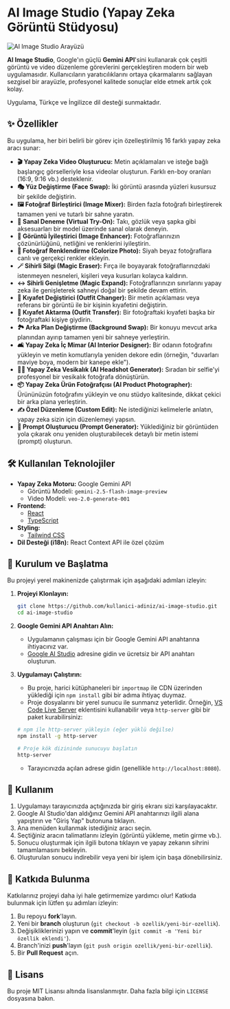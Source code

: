 # AI Image Studio (Yapay Zeka Görüntü Stüdyosu)

![AI Image Studio Arayüzü](https://picsum.photos/1200/600?random=1) <!-- Placeholder - Gerçek bir ekran görüntüsü ile değiştirin -->

**AI Image Studio**, Google'ın güçlü **Gemini API**'sini kullanarak çok çeşitli görüntü ve video düzenleme görevlerini gerçekleştiren modern bir web uygulamasıdır. Kullanıcıların yaratıcılıklarını ortaya çıkarmalarını sağlayan sezgisel bir arayüzle, profesyonel kalitede sonuçlar elde etmek artık çok kolay.

Uygulama, Türkçe ve İngilizce dil desteği sunmaktadır.

## ✨ Özellikler

Bu uygulama, her biri belirli bir görev için özelleştirilmiş 16 farklı yapay zeka aracı sunar:

-   **🎬 Yapay Zeka Video Oluşturucu:** Metin açıklamaları ve isteğe bağlı başlangıç görselleriyle kısa videolar oluşturun. Farklı en-boy oranları (16:9, 9:16 vb.) desteklenir.
-   **🎭 Yüz Değiştirme (Face Swap):** İki görüntü arasında yüzleri kusursuz bir şekilde değiştirin.
-   **🖼️ Fotoğraf Birleştirici (Image Mixer):** Birden fazla fotoğrafı birleştirerek tamamen yeni ve tutarlı bir sahne yaratın.
-   **👑 Sanal Deneme (Virtual Try-On):** Takı, gözlük veya şapka gibi aksesuarları bir model üzerinde sanal olarak deneyin.
-   **🚀 Görüntü İyileştirici (Image Enhancer):** Fotoğraflarınızın çözünürlüğünü, netliğini ve renklerini iyileştirin.
-   **🎨 Fotoğraf Renklendirme (Colorize Photo):** Siyah beyaz fotoğraflara canlı ve gerçekçi renkler ekleyin.
-   **🪄 Sihirli Silgi (Magic Eraser):** Fırça ile boyayarak fotoğraflarınızdaki istenmeyen nesneleri, kişileri veya kusurları kolayca kaldırın.
-   **↔️ Sihirli Genişletme (Magic Expand):** Fotoğraflarınızın sınırlarını yapay zeka ile genişleterek sahneyi doğal bir şekilde devam ettirin.
-   **👕 Kıyafet Değiştirici (Outfit Changer):** Bir metin açıklaması veya referans bir görüntü ile bir kişinin kıyafetini değiştirin.
-   **🔄 Kıyafet Aktarma (Outfit Transfer):** Bir fotoğraftaki kıyafeti başka bir fotoğraftaki kişiye giydirin.
-   **🏞️ Arka Plan Değiştirme (Background Swap):** Bir konuyu mevcut arka planından ayırıp tamamen yeni bir sahneye yerleştirin.
-   **🛋️ Yapay Zeka İç Mimar (AI Interior Designer):** Bir odanın fotoğrafını yükleyin ve metin komutlarıyla yeniden dekore edin (örneğin, "duvarları maviye boya, modern bir kanepe ekle").
-   **👨‍💼 Yapay Zeka Vesikalık (AI Headshot Generator):** Sıradan bir selfie'yi profesyonel bir vesikalık fotoğrafa dönüştürün.
-   **📦 Yapay Zeka Ürün Fotoğrafçısı (AI Product Photographer):** Ürününüzün fotoğrafını yükleyin ve onu stüdyo kalitesinde, dikkat çekici bir arka plana yerleştirin.
-   **✍️ Özel Düzenleme (Custom Edit):** Ne istediğinizi kelimelerle anlatın, yapay zeka sizin için düzenlemeyi yapsın.
-   **📝 Prompt Oluşturucu (Prompt Generator):** Yüklediğiniz bir görüntüden yola çıkarak onu yeniden oluşturabilecek detaylı bir metin istemi (prompt) oluşturun.

## 🛠️ Kullanılan Teknolojiler

-   **Yapay Zeka Motoru:** Google Gemini API
    -   Görüntü Modeli: `gemini-2.5-flash-image-preview`
    -   Video Modeli: `veo-2.0-generate-001`
-   **Frontend:**
    -   [React](https://reactjs.org/)
    -   [TypeScript](https://www.typescriptlang.org/)
-   **Styling:**
    -   [Tailwind CSS](https://tailwindcss.com/)
-   **Dil Desteği (i18n):** React Context API ile özel çözüm

## 🚀 Kurulum ve Başlatma

Bu projeyi yerel makinenizde çalıştırmak için aşağıdaki adımları izleyin:

1.  **Projeyi Klonlayın:**
    ```bash
    git clone https://github.com/kullanici-adiniz/ai-image-studio.git
    cd ai-image-studio
    ```

2.  **Google Gemini API Anahtarı Alın:**
    -   Uygulamanın çalışması için bir Google Gemini API anahtarına ihtiyacınız var.
    -   [Google AI Studio](https://aistudio.google.com/app/apikey) adresine gidin ve ücretsiz bir API anahtarı oluşturun.

3.  **Uygulamayı Çalıştırın:**
    -   Bu proje, harici kütüphaneleri bir `importmap` ile CDN üzerinden yüklediği için `npm install` gibi bir adıma ihtiyaç duymaz.
    -   Proje dosyalarını bir yerel sunucu ile sunmanız yeterlidir. Örneğin, [VS Code Live Server](https://marketplace.visualstudio.com/items?itemName=ritwickdey.LiveServer) eklentisini kullanabilir veya `http-server` gibi bir paket kurabilirsiniz:
    ```bash
    # npm ile http-server yükleyin (eğer yüklü değilse)
    npm install -g http-server

    # Proje kök dizininde sunucuyu başlatın
    http-server
    ```
    -   Tarayıcınızda açılan adrese gidin (genellikle `http://localhost:8080`).

## 📖 Kullanım

1.  Uygulamayı tarayıcınızda açtığınızda bir giriş ekranı sizi karşılayacaktır.
2.  Google AI Studio'dan aldığınız Gemini API anahtarınızı ilgili alana yapıştırın ve "Giriş Yap" butonuna tıklayın.
3.  Ana menüden kullanmak istediğiniz aracı seçin.
4.  Seçtiğiniz aracın talimatlarını izleyin (görüntü yükleme, metin girme vb.).
5.  Sonucu oluşturmak için ilgili butona tıklayın ve yapay zekanın sihrini tamamlamasını bekleyin.
6.  Oluşturulan sonucu indirebilir veya yeni bir işlem için başa dönebilirsiniz.

## 🤝 Katkıda Bulunma

Katkılarınız projeyi daha iyi hale getirmemize yardımcı olur! Katkıda bulunmak için lütfen şu adımları izleyin:

1.  Bu repoyu **fork**'layın.
2.  Yeni bir **branch** oluşturun (`git checkout -b ozellik/yeni-bir-ozellik`).
3.  Değişikliklerinizi yapın ve **commit**'leyin (`git commit -m 'Yeni bir özellik eklendi'`).
4.  Branch'inizi **push**'layın (`git push origin ozellik/yeni-bir-ozellik`).
5.  Bir **Pull Request** açın.

## 📄 Lisans

Bu proje MIT Lisansı altında lisanslanmıştır. Daha fazla bilgi için `LICENSE` dosyasına bakın.